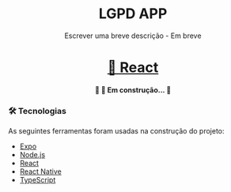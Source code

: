 <h1 align="center">LGPD APP</h1>

<p align="center">Escrever uma breve descrição - Em breve</p>

<h1 align="center">
    <a href="https://reactnative.dev/">🔗 React</a>
</h1>

<h4 align="center"> 
	🚧 🚀 Em construção...  🚧
</h4>

### 🛠 Tecnologias

As seguintes ferramentas foram usadas na construção do projeto:

- [Expo](https://expo.io/)
- [Node.js](https://nodejs.org/en/)
- [React](https://pt-br.reactjs.org/)
- [React Native](https://reactnative.dev/)
- [TypeScript](https://www.typescriptlang.org/)
